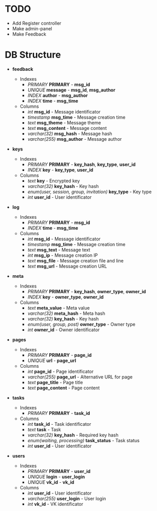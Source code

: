 # TODO

+ Add Register controller
+ Make admin-panel
+ Make Feedback

# DB Structure

+ **feedback**
  + Indexes
    + *PRIMARY* **PRIMARY** - **msg_id**
    + *UNIQUE* **message** - **msg_id**, **msg_author**
    + *INDEX* **author** - **msg_author**
    + *INDEX* **time** - **msg_time**
  + Columns
    + *int* **msg_id** - Message identificator
    + *timestamp* **msg_time** - Message creation time
    + *text* **msg_theme** - Message theme
    + *text* **msg_content** - Message content
    + *varchar(32)* **msg_hash** - Message hash
    + *varchar(255)* **msg_author** - Message author

+ **keys**
  + Indexes
    + *PRIMARY* **PRIMARY** - **key_hash**, **key_type**, **user_id**
    + *INDEX* **key** - **key_type**, **user_id**
  + Columns
    + *text* **key** - Encrypted key
    + *varchar(32)* **key_hash** - Key hash
    + *enum(user, session, group, invitation)* **key_type** - Key type
    + *int* **user_id** - User identificator

+ **log**
  + Indexes
    + *PRIMARY* **PRIMARY** - **msg_id**
    + *INDEX* **time** - **msg_time**
  + Columns
    + *int* **msg_id** - Message identificator
    + *timestamp* **msg_time** - Message creation time
    + *text* **msg_text** - Message text
    + *int* **msg_ip** - Message creation IP
    + *text* **msg_file** - Message creation file and line
    + *text* **msg_url** - Message creation URL

+ **meta**
  + Indexes
    + *PRIMARY* **PRIMARY** - **key_hash**, **owner_type**, **owner_id**
    + *INDEX* **key** - **owner_type**, **owner_id**
  + Columns
    + *text* **meta_value** - Meta value
    + *varchar(32)* **meta_hash** - Meta hash
    + *varchar(32)* **key_hash** - Key hash
    + *enum(user, group, post)* **owner_type** - Owner type
    + *int* **owner_id** - Owner identificator

+ **pages**
  + Indexes
    + *PRIMARY* **PRIMARY** - **page_id**
    + *UNIQUE* **url** - **page_url**
  + Columns
    + *int* **page_id** - Page identificator
    + *varchar(255)* **page_url** - Alternative URL for page
    + *text* **page_title** - Page title
    + *text* **page_content** - Page content

+ **tasks**
  + Indexes
    + *PRIMARY* **PRIMARY** - **task_id**
  + Columns
    + *int* **task_id** - Task identificator
    + *text* **task** - Task
    + *varchar(32)* **key_hash** - Required key hash
    + *enum(waiting, processing)* **task_status** - Task status
    + *int* **user_id** - User identificator

+ **users**
  + Indexes
    + *PRIMARY* **PRIMARY** - **user_id**
    + *UNIQUE* **login** - **user_login**
    + *UNIQUE* **vk_id** - **vk_id**
  + Columns
    + *int* **user_id** - User identificator
    + *varchar(255)* **user_login** - User login
    + *int* **vk_id** - VK identificator